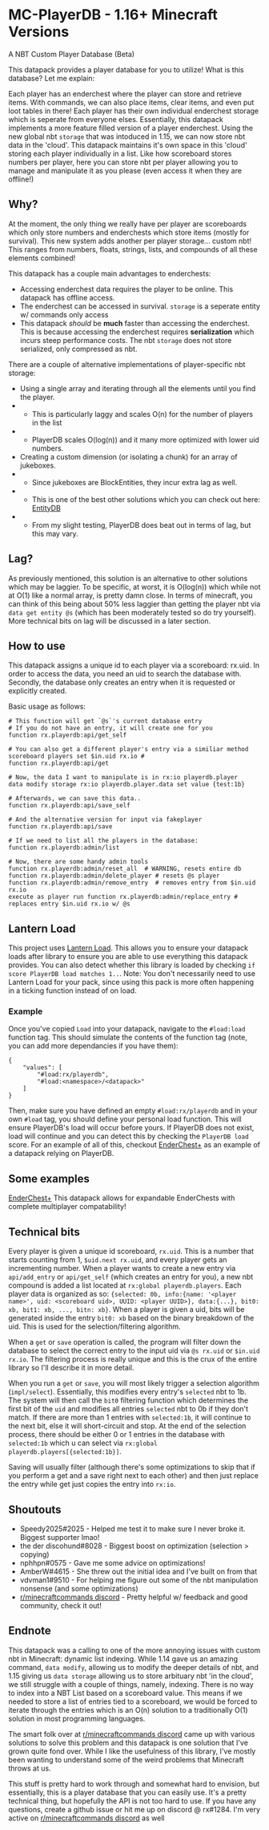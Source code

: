 # MC-PlayerDB - 1.16+ Minecraft Versions
A NBT Custom Player Database (Beta)

This datapack provides a player database for you to utilize! What is this database? Let me explain:

Each player has an enderchest where the player can store and retrieve items. With commands, we can also place items, clear items, and even put loot tables in there! Each player has their own individual enderchest storage which is seperate from everyone elses. Essentially, this datapack implements a more feature filled version of a player enderchest. Using the new global nbt `storage` that was intoduced in 1.15, we can now store nbt data in the 'cloud'. This datapack maintains it's own space in this 'cloud' storing each player individually in a list. Like how scoreboard stores numbers per player, here you can store nbt per player allowing you to manage and manipulate it as you please (even access it when they are offline!)

## Why?

At the moment, the only thing we really have per player are scoreboards which only store numbers and enderchests which store items (mostly for survival). This new system adds another per player storage... custom nbt! This ranges from numbers, floats, strings, lists, and compounds of all these elements combined!

This datapack has a couple main advantages to enderchests:
* Accessing enderchest data requires the player to be online. This datapack has offline access.
* The enderchest can be accessed in survival. `storage` is a seperate entity w/ commands only access
* This datapack *should* be **much** faster than accessing the enderchest. This is because accessing the enderchest requires **serialization** which incurs steep performance costs. The nbt `storage` does not store serialized, only compressed as nbt.

There are a couple of alternative implementations of player-specific nbt storage:
* Using a single array and iterating through all the elements until you find the player.
* * This is particularly laggy and scales O(n) for the number of players in the list
* * PlayerDB scales O(log(n)) and it many more optimized with lower uid numbers.
* Creating a custom dimension (or isolating a chunk) for an array of jukeboxes.
* * Since jukeboxes are BlockEntities, they incur extra lag as well.
* * This is one of the best other solutions which you can check out here: [EntityDB](https://github.com/hqics/entitydb)
* * From my slight testing, PlayerDB does beat out in terms of lag, but this may vary.

## Lag?

As previously mentioned, this solution is an alternative to other solutions which may be laggier. To be specific, at worst, it is O(log(n)) which while not at O(1) like a normal array, is pretty damn close. In terms of minecraft, you can think of this being about 50% less laggier than getting the player nbt via `data get entity @s` (which has been moderately tested so do try yourself). More technical bits on lag will be discussed in a later section.

## How to use

This datapack assigns a unique id to each player via a scoreboard: rx.uid. In order to access the data, you need an uid to search the database with. Secondly, the database only creates an entry when it is requested or explicitly created.

Basic usage as follows:

    # This function will get `@s`'s current database entry
    # If you do not have an entry, it will create one for you
    function rx.playerdb:api/get_self

    # You can also get a different player's entry via a similiar method
    scoreboard players set $in.uid rx.io #
    function rx.playerdb:api/get
    
    # Now, the data I want to manipulate is in rx:io playerdb.player
    data modify storage rx:io playerdb.player.data set value {test:1b}
    
    # Afterwards, we can save this data..
    function rx.playerdb:api/save_self
    
    # And the alternative version for input via fakeplayer
    function rx.playerdb:api/save
    
    # If we need to list all the players in the database:
    function rx.playerdb:admin/list
    
    # Now, there are some handy admin tools
    function rx.playerdb:admin/reset_all  # WARNING, resets entire db
    function rx.playerdb:admin/delete_player # resets @s player
    function rx.playerdb:admin/remove_entry  # removes entry from $in.uid rx.io
    execute as player run function rx.playerdb:admin/replace_entry # replaces entry $in.uid rx.io w/ @s
 
 
## Lantern Load

This project uses [Lantern Load](https://github.com/LanternMC/Load). This allows you to ensure your datapack loads after library to ensure you are able to use everything this datapack provides. You can also detect whether this library is loaded by checking `if score PlayerDB load matches 1..`. Note: You don't necessarily need to use Lantern Load for your pack, since using this pack is more often happening in a ticking function instead of on load.  

### Example

Once you've copied `Load` into your datapack, navigate to the `#load:load` function tag. This should simulate the contents of the function tag (note, you can add more dependancies if you have them):

    {
        "values": [
            "#load:rx/playerdb",
            "#load:<namespace>/<datapack>"
        ]
    }

Then, make sure you have defined an empty `#load:rx/playerdb` and in your own `#load` tag, you should define your personal load function. This will ensure PlayerDB's load will occur before yours. If PlayerDB does not exist, load will continue and you can detect this by checking the `PlayerDB load` score. For an example of all of this, checkout [EnderChest+](https://github.com/RitikShah/EnderChestPlus/tree/master/data/load) as an example of a datapack relying on PlayerDB.


## Some examples

[EnderChest+](https://github.com/RitikShah/EnderChestPlus)
This datapack allows for expandable EnderChests with complete multiplayer compatability!

## Technical bits

Every player is given a unique id scoreboard, `rx.uid`. This is a number that starts counting from 1, `$uid.next rx.uid`, and every player gets an incrementing number. When a player wants to create a new entry via `api/add_entry` or `api/get_self` (which creates an entry for you), a new nbt compound is added a list located at `rx:global playerdb.players`. Each player data is organized as so: `{selected: 0b, info:{name: '<player name>', uid: <scoreboard uid>, UUID: <player UUID>}, data:{...}, bit0: xb, bit1: xb, ..., bitn: xb}`. When a player is given a uid, bits will be generated inside the entry `bit0: xb` based on the binary breakdown of the uid. This is used for the selection/filtering algorithm.

When a `get` or `save` operation is called, the program will filter down the database to select the correct entry to the input uid via `@s rx.uid` or `$in.uid rx.io`. The filtering process is really unique and this is the crux of the entire library so I'll describe it in more detail.

When you run a `get` or `save`, you will most likely trigger a selection algorithm (`impl/select`). Essentially, this modifies every entry's `selected` nbt to 1b. The system will then call the `bit0` filtering function which determines the first bit of the `uid` and modifies all entries `selected` nbt to 0b if they don't match. If there are more than 1 entries with `selected:1b`, it will continue to the next bit, else it will short-circuit and stop. At the end of the selection process, there should be either 0 or 1 entries in the database with `selected:1b` which u can select via `rx:global playerdb.players[{selected:1b}]`.

Saving will usually filter (although there's some optimizations to skip that if you perform a get and a save right next to each other) and then just replace the entry while get just copies the entry into `rx:io`.


## Shoutouts

* Speedy2025#2025 - Helped me test it to make sure I never broke it. Biggest supporter lmao!
* the der discohund#8028 - Biggest boost on optimization (selection > copying)
* nphhpn#0575 - Gave me some advice on optimizations!
* AmberW#4615 - She threw out the initial idea and I've built on from that
* vdvman1#9510 - For helping me figure out some of the nbt manipulation nonsense (and some optimizations)
* [r/minecraftcommands discord](https://discord.gg/QAFXFtZ) - Pretty helpful w/ feedback and good community, check it out!


## Endnote

This datapack was a calling to one of the more annoying issues with custom nbt in Minecraft: dynamic list indexing. While 1.14 gave us an amazing command, `data modify`, allowing us to modify the deeper details of nbt, and 1.15 giving us `data storage` allowing us to store arbituary nbt 'in the cloud', we still struggle with a couple of things, namely, indexing. There is no way to index into a NBT List based on a scoreboard value. This means if we needed to store a list of entries tied to a scoreboard, we would be forced to iterate through the entries which is an O(n) solution to a traditionally O(1) solution in most programming languages.

The smart folk over at [r/minecraftcommands discord](https://discord.gg/QAFXFtZ) came up with various solutions to solve this problem and this datapack is one solution that I've grown quite fond over. While I like the usefulness of this library, I've mostly been wanting to understand some of the weird problems that Minecraft throws at us.

This stuff is pretty hard to work through and somewhat hard to envision, but essentially, this is a player database that you can easily use. It's a pretty technical thing, but hopefully the API is not too hard to use. If you have any questions, create a github issue or hit me up on discord @ rx#1284. I'm very active on [r/minecraftcommands discord](https://discord.gg/QAFXFtZ) as well
